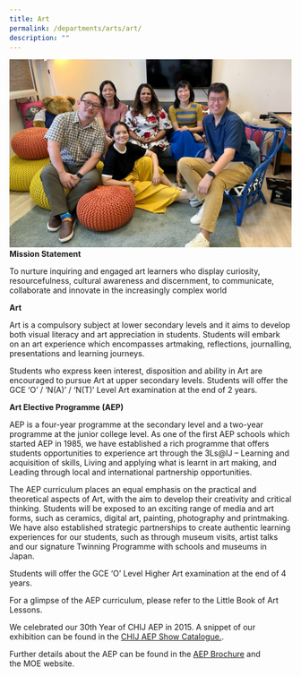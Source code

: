 ```yaml
---
title: Art
permalink: /departments/arts/art/
description: ""
---
```

![](/images/Dept/arts.jpeg)
**Mission Statement**

To nurture inquiring and engaged art learners who display curiosity, resourcefulness, cultural awareness and discernment, to communicate, collaborate and innovate in the increasingly complex world  

**Art**

Art is a compulsory subject at lower secondary levels and it aims to develop both visual literacy and art appreciation in students. Students will embark on an art experience which encompasses artmaking, reflections, journalling, presentations and learning journeys. 

Students who express keen interest, disposition and ability in Art are encouraged to pursue Art at upper secondary levels. Students will offer the GCE ‘O’ / ‘N(A)’ / ‘N(T)’ Level Art examination at the end of 2 years.  

**Art Elective Programme (AEP)**

AEP is a four-year programme at the secondary level and a two-year programme at the junior college level. As one of the first AEP schools which started AEP in 1985, we have established a rich programme that offers students opportunities to experience art through the 3Ls@IJ – Learning and acquisition of skills, Living and applying what is learnt in art making, and Leading through local and international partnership opportunities. 

The AEP curriculum places an equal emphasis on the practical and theoretical aspects of Art, with the aim to develop their creativity and critical thinking. Students will be exposed to an exciting range of media and art forms, such as ceramics, digital art, painting, photography and printmaking. We have also established strategic partnerships to create authentic learning experiences for our students, such as through museum visits, artist talks and our signature Twinning Programme with schools and museums in Japan.

Students will offer the GCE ‘O’ Level Higher Art examination at the end of 4 years.

For a glimpse of the AEP curriculum, please refer to the Little Book of Art Lessons.

We celebrated our 30th Year of CHIJ AEP in 2015. A snippet of our exhibition can be found in the [CHIJ AEP Show Catalogue.](https://go.gov.sg/68zbki).

Further details about the AEP can be found in the [AEP Brochure](https://staging.dqs7klbatxhen.amplifyapp.com/files/MOE_AEP_ebrochure(2021).pdf) and the MOE website.